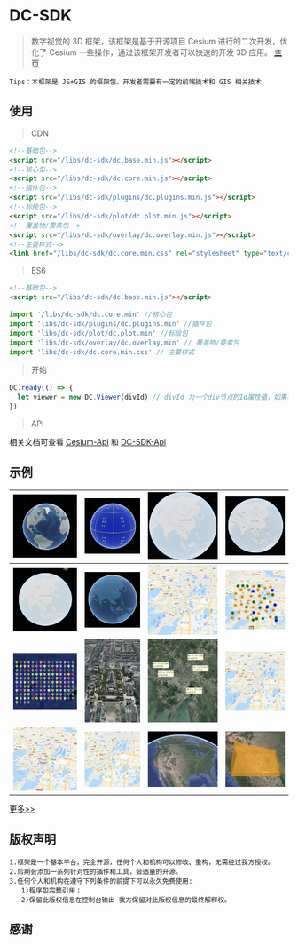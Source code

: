 # DC-SDK

> 数字视觉的 3D 框架，该框架是基于开源项目 Cesium 进行的二次开发，优化了 Cesium 一些操作，通过该框架开发者可以快速的开发 3D 应用。
> [主页](http://dc.cavencj.cn)

```warning
Tips：本框架是 JS+GIS 的框架包。开发者需要有一定的前端技术和 GIS 相关技术
```

## 使用

> CDN

```html
<!--基础包-->
<script src="/libs/dc-sdk/dc.base.min.js"></script>
<!--核心包-->
<script src="/libs/dc-sdk/dc.core.min.js"></script>
<!--插件包-->
<script src="/libs/dc-sdk/plugins/dc.plugins.min.js"></script>
<!--标绘包-->
<script src="/libs/dc-sdk/plot/dc.plot.min.js"></script>
<!--覆盖物/要素包-->
<script src="/libs/dc-sdk/overlay/dc.overlay.min.js"></script>
<!--主要样式-->
<link href="/libs/dc-sdk/dc.core.min.css" rel="stylesheet" type="text/css" />
```

> ES6

```html
<!--基础包-->
<script src="/libs/dc-sdk/dc.base.min.js"></script>
```

```js
import '/libs/dc-sdk/dc.core.min' //核心包
import 'libs/dc-sdk/plugins/dc.plugins.min' //插件包
import 'libs/dc-sdk/plot/dc.plot.min' //标绘包
import 'libs/dc-sdk/overlay/dc.overlay.min' // 覆盖物/要素包
import 'libs/dc-sdk/dc.core.min.css' // 主要样式
```

> 开始

```js
DC.ready(() => {
  let viewer = new DC.Viewer(divId) // divId 为一个div节点的Id属性值，如果不传入，会无法初始化3D场景
})
```

> API

相关文档可查看 [Cesium-Api](https://cesium.com/docs/cesiumjs-ref-doc/) 和 [DC-SDK-Api](http://dc.cavencj.cn/home/#/docs)

## 示例

|     ![图片](https://raw.githubusercontent.com/Digital-Visual/dc-sdk-examples/master/images/info/start.png)     |                        ![图片](https://raw.githubusercontent.com/Digital-Visual/dc-sdk-examples/master/images/info/coord.png)                         |                   ![图片](https://raw.githubusercontent.com/Digital-Visual/dc-sdk-examples/master/images/baselayer/tencent.png)                    |     ![图片](https://raw.githubusercontent.com/Digital-Visual/dc-sdk-examples/master/images/baselayer/tdt.png)      |
| :------------------------------------------------------------------------------------------------------------: | :---------------------------------------------------------------------------------------------------------------------------------------------------: | :------------------------------------------------------------------------------------------------------------------------------------------------: | :----------------------------------------------------------------------------------------------------------------: |
|   ![图片](https://raw.githubusercontent.com/Digital-Visual/dc-sdk-examples/master/images/baselayer/amap.png)   |                      ![图片](https://raw.githubusercontent.com/Digital-Visual/dc-sdk-examples/master/images/baselayer/baidu.png)                      |                      ![图片](https://raw.githubusercontent.com/Digital-Visual/dc-sdk-examples/master/images/layer/vector.png)                      |     ![图片](https://raw.githubusercontent.com/Digital-Visual/dc-sdk-examples/master/images/layer/cluster.png)      |
|   ![图片](https://raw.githubusercontent.com/Digital-Visual/dc-sdk-examples/master/images/layer/geojson.png)    | <img src="https://raw.githubusercontent.com/Digital-Visual/dc-sdk-examples/master/images/layer/tileset.png" alt="开始" width="200px" height="150px"/> | <img src="https://raw.githubusercontent.com/Digital-Visual/dc-sdk-examples/master/images/layer/html.png" alt="开始" width="200px" height="150px"/> |   ![图片](https://raw.githubusercontent.com/Digital-Visual/dc-sdk-examples/master/images/overlay/point_icon.png)   |
| ![图片](https://raw.githubusercontent.com/Digital-Visual/dc-sdk-examples/master/images/overlay/point_base.png) |                      ![图片](https://raw.githubusercontent.com/Digital-Visual/dc-sdk-examples/master/images/overlay/circle.png)                       |               ![图片](https://raw.githubusercontent.com/Digital-Visual/dc-sdk-examples/master/images/overlay/polyline_material.png)                | ![图片](https://raw.githubusercontent.com/Digital-Visual/dc-sdk-examples/master/images/overlay/polygon_height.png) |

[更多>>](http://dc.cavencj.cn/home/#/examples)

## 版权声明

```warning
1.框架是一个基本平台，完全开源，任何个人和机构可以修改、重构，无需经过我方授权。
2.后期会添加一系列针对性的插件和工具，会适量的开源。
3.任何个人和机构在遵守下列条件的前提下可以永久免费使用:
   1)程序包完整引用；
   2)保留此版权信息在控制台输出 我方保留对此版权信息的最终解释权。
```

## 感谢
